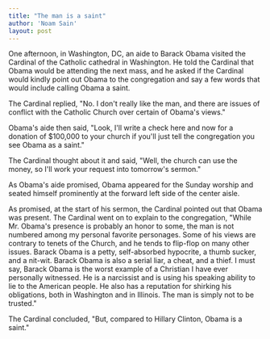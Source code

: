 ```yaml
---
title: "The man is a saint"
author: 'Noam Sain'
layout: post
---
```


One afternoon, in Washington, DC, an aide to Barack Obama visited the Cardinal of the Catholic cathedral in Washington. He told the Cardinal that Obama would be attending the next mass, and he asked if the Cardinal would kindly point out Obama to the congregation and say a few words that would include calling Obama a saint.

The Cardinal replied, "No. I don't really like the man, and there are issues of conflict with the Catholic Church over certain of Obama's views."

Obama's aide then said, "Look, I'll write a check here and now for a donation of $100,000 to your church if you'll just tell the congregation you see Obama as a saint."

The Cardinal thought about it and said, "Well, the church can use the money, so I'll work your request into tomorrow's sermon."

As Obama's aide promised, Obama appeared for the Sunday worship and seated himself prominently at the forward left side of the center aisle.

As promised, at the start of his sermon, the Cardinal pointed out that Obama was present. The Cardinal went on to explain to the congregation, "While Mr. Obama's presence is probably an honor to some, the man is not numbered among my personal favorite personages. Some of his views are contrary to tenets of the Church, and he tends to flip-flop on many other issues. Barack Obama is a petty, self-absorbed hypocrite, a thumb sucker, and a nit-wit. Barack Obama is also a serial liar, a cheat, and a thief. I must say, Barack Obama is the worst example of a Christian I have ever personally witnessed. He is a narcissist and is using his speaking ability to lie to the American people. He also has a reputation for shirking his obligations, both in Washington and in Illinois. The man is simply not to be trusted."

The Cardinal concluded, "But, compared to Hillary Clinton, Obama is a saint."